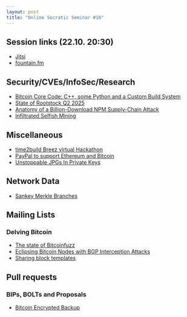 ```yaml
---
layout: post
title: "Online Socratic Seminar #16"
---
```


## Session links (22.10. 20:30)

- [Jitsi](https://meet.jit.si/moderated/8258683a311677c4d07e7cc16ad5c2d817a285137af52fc0b447177b1faeae6b)
- [fountain.fm](https://fountain.fm/show/ZRopbw0irxT5HgbS3XYq)


## Security/CVEs/InfoSec/Research

- [Bitcoin Core Code: C++, some Python and a Custom Build System](https://binaryigor.com/bitcoin-core-code.html)
- [State of Rootstock Q2 2025](https://messari.io/report/state-of-rootstock-q2-2025)
- [Anatomy of a Billion-Download NPM Supply-Chain Attack](https://jdstaerk.substack.com/p/we-just-found-malicious-code-in-the
)
- [Infiltrated Selfish Mining](https://dl.acm.org/doi/10.1145/3708821.3736191)

## Miscellaneous

- [time2build Breez virtual Hackathon](https://docs.google.com/presentation/d/1D_6b0Ho7yMbuIbGiWXlYlwv0xbsVPBdCl625m0NlVkM/edit?slide=id.p#slide=id.p)
- [PayPal to support Ethereum and Bitcoin](https://newsroom.paypal-corp.com/2025-09-15-PayPal-Ushers-in-a-New-Era-of-Peer-to-Peer-Payments,-Reimagining-How-Money-Moves-to-Anyone,-Anywhere)
- [Unstoppable JPGs In Private Keys](https://blog.bitmex.com/the-unstoppable-jpg-in-private-keys/)

## Network Data

- [
Sankey Merkle Branches
](https://stratum.work/sankey)


## Mailing Lists

### Delving Bitcoin

- [The state of Bitcoinfuzz](https://delvingbitcoin.org/t/the-state-of-bitcoinfuzz/1946)
- [Eclipsing Bitcoin Nodes with BGP Interception Attacks](https://delvingbitcoin.org/t/eclipsing-bitcoin-nodes-with-bgp-interception-attacks)
- [Sharing block templates](https://delvingbitcoin.org/t/sharing-block-templates/1906)

## Pull requests

### BIPs, BOLTs and Proposals

- [Bitcoin Encrypted Backup](https://groups.google.com/g/bitcoindev/c/5NgJbpVDgEc)

